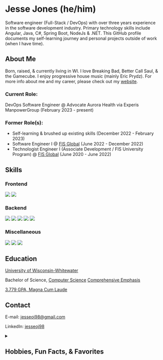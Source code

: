 # Jesse Jones (he/him)

Software engineer (Full-Stack / DevOps) with over three years experience in the software development industry. Primary technology skills include Angular, Java, C#, Spring Boot, NodeJs & .NET. This GitHub profile documents my self-learning journey and personal projects outside of work (when I have time).

## About Me

Born, raised, & currently living in WI. I love Breaking Bad, Better Call Saul, & the Gamecube. I enjoy progressive house music (mainly Eric Prydz). For more info about me and my career, please check out my <a href="https://jesseoj98.github.io/website/" target="_blank" rel="noopener noreferrer">website</a>.

### Current Role:
DevOps Software Engineer @ Advocate Aurora Health via Experis ManpowerGroup (February 2023 - present)

### Former Role(s):
<ul>
  <li>Self-learning & brushed up existing skills (December 2022 - February 2023)</li>
  <li>Software Engineer I @ <a href="https://www.fisglobal.com/en/" target="_blank" rel="noopener noreferrer">FIS Global</a> (June 2022 - December 2022)</li>
  <li>Technologist Engineer I (Associate Development / FIS University Program) @ <a href="https://www.fisglobal.com/en/" target="_blank" rel="noopener noreferrer">FIS Global</a> (June 2020 - June 2022)</li>
</ul>

## Skills

### Frontend

<p align="left">
  <img src="https://img.shields.io/badge/angular-%23DD0031.svg?style=for-the-badge&logo=angular&logoColor=white">
  <img src="https://img.shields.io/badge/node.js-6DA55F?style=for-the-badge&logo=node.js&logoColor=white">
</p>

### Backend

<p align="left">
  <img src="https://img.shields.io/badge/java-%23ED8B00.svg?style=for-the-badge&logo=java&logoColor=white">
  <img src="https://img.shields.io/badge/spring-%236DB33F.svg?style=for-the-badge&logo=spring&logoColor=white">
  <img src="https://img.shields.io/badge/Spring_Boot-6DB33F?style=for-the-badge&logo=spring-boot&logoColor=white">
  <img src="https://img.shields.io/badge/c%23-%23239120.svg?style=for-the-badge&logo=c-sharp&logoColor=white">
  <img src="https://img.shields.io/badge/.NET-5C2D91?style=for-the-badge&logo=.net&logoColor=white">
</p>

### Miscellaneous

<p align="left">
  <img src="https://img.shields.io/badge/Oracle-F80000?style=for-the-badge&logo=oracle&logoColor=white">
  <img src="https://img.shields.io/badge/-ElasticSearch-005571?style=for-the-badge&logo=elasticsearch">
  <img src="https://img.shields.io/badge/Playwright-45ba4b?style=for-the-badge&logo=Playwright&logoColor=white">
</p>

## Education

<a href="https://www.uww.edu/" target="_blank" rel="noopener noreferrer">University of Wisconsin-Whitewater</a>

Bachelor of Science, <a href="https://www.uww.edu/cls/departments/computer-science" target="_blank" rel="noopener noreferrer">Computer Science</a> <a href="http://uww-public.courseleaf.com/undergraduate/letters-sciences/computer_science/computer-science_comprehensive/" target="_blank" rel="noopener noreferrer">Comprehensive Emphasis</a>

<a href="https://meritpages.com/jonesjo17" target="_blank" rel="noopener noreferrer">3.779 GPA, Magna Cum Laude</a>

## Contact

E-mail: <a href="mailto:jesseoj98@gmail.com" target="_blank" rel="noopener noreferrer">jesseoj98@gmail.com</a>

LinkedIn: <a href="https://www.linkedin.com/in/jesseoj98" target="_blank" rel="noopener noreferrer">jesseoj98</a>

<details><summary><h2>Hobbies, Fun Facts, & Favorites</h2></summary>

<details><summary><h3>TV Shows</h3></summary><ul><li>Breaking Bad</li><li>Better Call Saul</li><li>The Walking Dead</li></ul></details>

<details><summary><h3>Video Games</h3></summary><ul><li><b>GameCube: </b>Pikmin 2 / Zelda: The Wind Waker / Paper Mario: TTYD</li><li><b>MMO's: </b>Dark Souls / Old School Runescape / Elden Ring</li><li><b>Sandbox: </b>Terraria / Don't Starve Together</li><li><b>Puzzle: </b>Braid / The Witness</li></ul></details>

<details><summary><h3>Music</h3></summary><ul><li><a href="https://youtu.be/gt1pKrwxAJU" target="_blank" rel="noopener noreferrer">Eric Prydz</a> / <a href="https://youtu.be/21tTE3qqU8k" target="_blank" rel="noopener noreferrer">Pryda</a></li><li><a href="https://youtu.be/omQl3GCQaBk" target="_blank" rel="noopener noreferrer">Infected Mushroom</a></li><li><a href="https://youtu.be/fY7M3pzXdUo" target="_blank" rel="noopener noreferrer">BICEP</a></li><li><a href="https://youtu.be/lC-0j-5GdjU" target="_blank" rel="noopener noreferrer">Pendulum</a> / <a href="https://youtu.be/9S0okQsJlDs" target="_blank" rel="noopener noreferrer">Knife Party</a></li><li><a href="https://youtu.be/BdW5McynGh8" target="_blank" rel="noopener noreferrer">deadmau5</a></li><li><a href="https://youtu.be/Esvw3fxlXXE" target="_blank" rel="noopener noreferrer">The Glitch Mob</a></li></ul></details></details>

